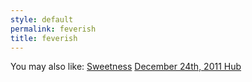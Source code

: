 ```yaml
---
style: default
permalink: feverish
title: feverish
---
```

You may also like:
[Sweetness](http://scp-wiki.net/sweetness)
[December 24th, 2011 Hub](http://scp-wiki.net/december-24th-2011-hub)
